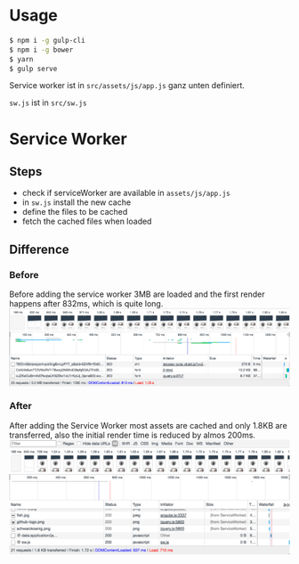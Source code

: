 # Usage
```sh
$ npm i -g gulp-cli
$ npm i -g bower
$ yarn
$ gulp serve
```

Service worker ist in `src/assets/js/app.js` ganz unten definiert.

`sw.js` ist in `src/sw.js`


# Service Worker
## Steps
* check if serviceWorker are available in `assets/js/app.js`
* in `sw.js` install the new cache
* define the files to be cached
* fetch the cached files when loaded 

## Difference
### Before
Before adding the service worker 3MB are loaded and the first render happens after 832ms, which is quite long.
![Before SW](src/before.png "Before the Service Worker")

### After
After adding the Service Worker most assets are cached and only 1.8KB are transferred, also the initial render time is reduced by almos 200ms.
![After SW](src/after.png "Before the Service Worker")
